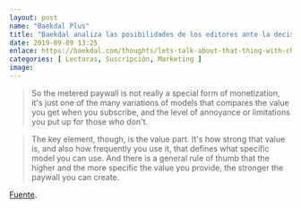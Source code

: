 ```yaml
---
layout: post
name: "Baekdal Plus"
title: "Baekdal analiza las posibilidades de los editores ante la decisión de Google de prohibir a los editores bloquar el modo incógnito"
date: 2019-09-09 13:25
enlace: https://baekdal.com/thoughts/lets-talk-about-that-thing-with-chrome-incognito-mode-and-metered-paywalls
categories: [ Lecturas, Suscripción, Marketing ]
image:
---
```


> So the metered paywall is not really a special form of monetization, it's just one of the many variations of models that compares the value you get when you subscribe, and the level of annoyance or limitations you put up for those who don't.

> The key element, though, is the value part. It's how strong that value is, and also how frequently you use it, that defines what specific model you can use. And there is a general rule of thumb that the higher and the more specific the value you provide, the stronger the paywall you can create.


[Fuente](https://baekdal.com/thoughts/lets-talk-about-that-thing-with-chrome-incognito-mode-and-metered-paywalls).

